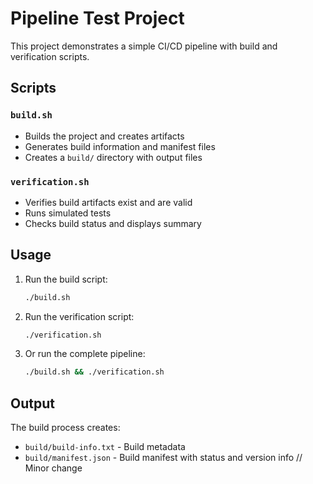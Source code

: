 # Pipeline Test Project

This project demonstrates a simple CI/CD pipeline with build and verification scripts.

## Scripts

### `build.sh`
- Builds the project and creates artifacts
- Generates build information and manifest files
- Creates a `build/` directory with output files

### `verification.sh`
- Verifies build artifacts exist and are valid
- Runs simulated tests
- Checks build status and displays summary

## Usage

1. Run the build script:
   ```bash
   ./build.sh
   ```

2. Run the verification script:
   ```bash
   ./verification.sh
   ```

3. Or run the complete pipeline:
   ```bash
   ./build.sh && ./verification.sh
   ```

## Output

The build process creates:
- `build/build-info.txt` - Build metadata
- `build/manifest.json` - Build manifest with status and version info
// Minor change
